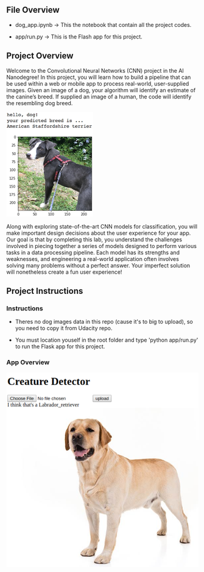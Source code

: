 [//]: # (Image References)

[image1]: ./images/sample_dog_output.png "Sample Output"
[image2]: ./images/vgg16_model.png "VGG-16 Model Keras Layers"
[image3]: ./images/vgg16_model_draw.png "VGG16 Model Figure"
[image4]: ./images/Screenshotfrom2019-04-2010-50-18.png "ScreenShot"

## File Overview

- dog_app.ipynb -> This the notebook that contain all the project codes.

- app/run.py    -> This is the Flash app for this project.

## Project Overview

Welcome to the Convolutional Neural Networks (CNN) project in the AI Nanodegree! In this project, you will learn how to build a pipeline that can be used within a web or mobile app to process real-world, user-supplied images.  Given an image of a dog, your algorithm will identify an estimate of the canine’s breed.  If supplied an image of a human, the code will identify the resembling dog breed.  

![Sample Output][image1]

Along with exploring state-of-the-art CNN models for classification, you will make important design decisions about the user experience for your app.  Our goal is that by completing this lab, you understand the challenges involved in piecing together a series of models designed to perform various tasks in a data processing pipeline.  Each model has its strengths and weaknesses, and engineering a real-world application often involves solving many problems without a perfect answer.  Your imperfect solution will nonetheless create a fun user experience!

## Project Instructions

### Instructions

- Theres no dog images data in this repo (cause it's to big to upload), so you need to copy it from Udacity repo.
 
- You must location youself in the root folder and type 'python app/run.py' to run the Flask app for this project.

### App Overview

![Sample Output][image4]
